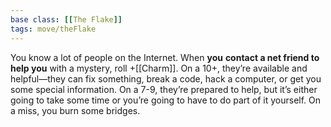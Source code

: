 ```yaml
---
base class: [[The Flake]]
tags: move/theFlake
---
```

You know a lot of people on the Internet. When **you** **contact a net friend to help you** with a mystery, roll +[[Charm]]. On a 10+, they’re available and helpful—they can fix something, break a code, hack a computer, or get you some special information. On a 7-9, they’re prepared to help, but it’s either going to take some time or you’re going to have to do part of it yourself. On a miss, you burn some bridges.